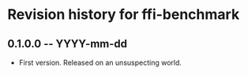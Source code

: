 # Revision history for ffi-benchmark

## 0.1.0.0 -- YYYY-mm-dd

* First version. Released on an unsuspecting world.
